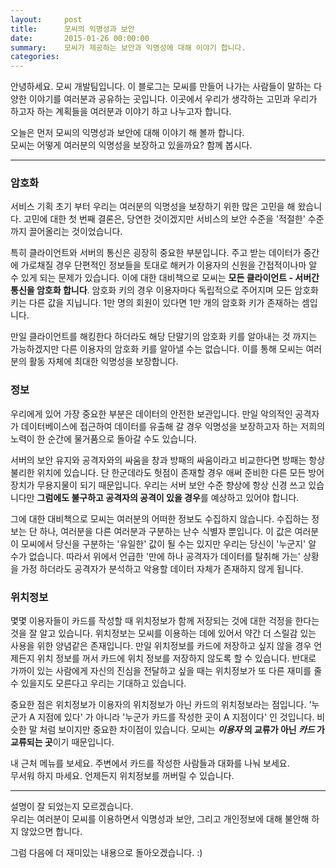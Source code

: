 ```yaml
---
layout:     post
title:      모씨의 익명성과 보안
date:       2015-01-26 00:00:00
summary:    모씨가 제공하는 보안과 익명성에 대해 이야기 합니다.
categories:
---
```

안녕하세요. 모씨 개발팀입니다. 이 블로그는 모씨를 만들어 나가는 사람들이 말하는 다양한 이야기를 여러분과 공유하는 곳입니다. 이곳에서 우리가 생각하는 고민과 우리가 하고자 하는 계획들을 여러분과 이야기 하고 나누고자 합니다.

오늘은 먼저 모씨의 익명성과 보안에 대해 이야기 해 볼까 합니다.<br />모씨는 어떻게 여러분의 익명성을 보장하고 있을까요? 함께 봅시다.

-------

### 암호화
서비스 기획 초기 부터 우리는 여러분의 익명성을 보장하기 위한 많은 고민을 해 왔습니다. 고민에 대한 첫 번째 결론은, 당연한 것이겠지만 서비스의 보안 수준을 '적절한' 수준까지 끌어올리는 것이었습니다.

특히 클라이언트와 서버의 통신은 굉장히 중요한 부분입니다. 주고 받는 데이터가 중간에 가로채질 경우 단편적인 정보들을 토대로 해커가 이용자의 신원을 간접적이나마 알 수 있게 되는 문제가 있습니다. 이에 대한 대비책으로 모씨는 **모든 클라이언트 - 서버간 통신을 암호화 합니다**. 암호화 키의 경우 이용자마다 독립적으로 주어지며 모든 암호화 키는 다른 값을 지닙니다. 1만 명의 회원이 있다면 1만 개의 암호화 키가 존재하는 셈입니다.

만일 클라이언트를 해킹한다 하더라도 해당 단말기의 암호화 키를 알아내는 것 까지는 가능하겠지만 다른 이용자의 암호화 키를 알아낼 수는 없습니다. 이를 통해 모씨는 여러분의 활동 자체에 최대한 익명성을 보장합니다.

### 정보
우리에게 있어 가장 중요한 부분은 데이터의 안전한 보관입니다. 만일 악의적인 공격자가 데이터베이스에 접근하여 데이터를 유출해 갈 경우 익명성을 보장하고자 하는 저희의 노력이 한 순간에 물거품으로 돌아갈 수도 있습니다.

서버의 보안 유지와 공격자와의 싸움을 창과 방패의 싸움이라고 비교한다면 방패는 항상 불리한 위치에 있습니다. 단 한군데라도 헛점이 존재할 경우 애써 준비한 다른 모든 방어장치가 무용지물이 되기 때문입니다. 우리는 서버 보안 수준 향상에 항상 신경 쓰고 있습니다만 **그럼에도 불구하고 공격자의 공격이 있을 경우**를 예상하고 있어야 합니다.

그에 대한 대비책으로 모씨는 여러분의 어떠한 정보도 수집하지 않습니다. 수집하는 정보는 단 하나, 여러분을 다른 여러분과 구분하는 난수 식별자 뿐입니다. 이 값은 여러분이 모씨에서 당신을 구분하는 '유일한' 값이 될 수는 있지만 우리는 당신이 '누군지' 알 수가 없습니다. 따라서 위에서 언급한 '만에 하나 공격자가 데이터를 탈취해 가는' 상황을 가정 하더라도 공격자가 분석하고 악용할 데이터 자체가 존재하지 않게 됩니다.

### 위치정보
몇몇 이용자들이 카드를 작성할 때 위치정보가 함께 저장되는 것에 대한 걱정을 한다는 것을 잘 알고 있습니다. 위치정보는 모씨를 이용하는 데에 있어서 약간 더 스릴감 있는 사용을 위한 양념같은 존재입니다. 만일 위치정보를 카드에 저장하고 싶지 않을 경우 언제든지 위치 정보를 꺼서 카드에 위치 정보를 저장하지 않도록 할 수 있습니다. 반대로 가까이 있는 사람에게 자신의 진심을 전달하고 싶을 때는 위치정보가 또 다른 재미를 줄 수 있을지도 모른다고 우리는 기대하고 있습니다.

중요한 점은 위치정보가 이용자의 위치정보가 아닌 카드의 위치정보라는 점입니다. '누군가 A 지점에 있다' 가 아니라 '누군가 카드를 작성한 곳이 A 지점이다' 인 것입니다. 비슷한 말 처럼 보이지만 중요한 차이점이 있습니다. 모씨는 **_이용자_ 의 교류가 아닌 _카드_ 가 교류되는 곳**이기 때문입니다.

내 근처 메뉴를 보세요. 주변에서 카드를 작성한 사람들과 대화를 나눠 보세요.<br />
무서워 하지 마세요. 언제든지 위치정보를 꺼버릴 수 있습니다.

-------

설명이 잘 되었는지 모르겠습니다.<br />
우리는 여러분이 모씨를 이용하면서 익명성과 보안, 그리고 개인정보에 대해 불안해 하지 않았으면 합니다.

그럼 다음에 더 재미있는 내용으로 돌아오겠습니다. :)

